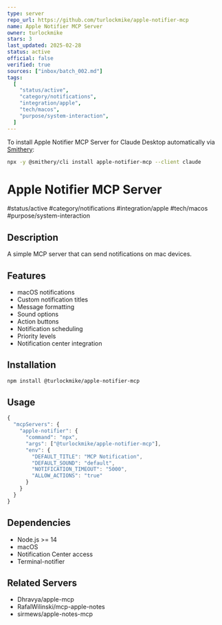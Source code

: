 ```yaml
---
type: server
repo_url: https://github.com/turlockmike/apple-notifier-mcp
name: Apple Notifier MCP Server
owner: turlockmike
stars: 3
last_updated: 2025-02-28
status: active
official: false
verified: true
sources: ["inbox/batch_002.md"]
tags:
  [
    "status/active",
    "category/notifications",
    "integration/apple",
    "tech/macos",
    "purpose/system-interaction",
  ]
---
```


To install Apple Notifier MCP Server for Claude Desktop automatically via [Smithery](https://smithery.ai/server/apple-notifier-mcp):

```bash
npx -y @smithery/cli install apple-notifier-mcp --client claude
```

# Apple Notifier MCP Server

#status/active #category/notifications #integration/apple #tech/macos #purpose/system-interaction

## Description

A simple MCP server that can send notifications on mac devices.

## Features

- macOS notifications
- Custom notification titles
- Message formatting
- Sound options
- Action buttons
- Notification scheduling
- Priority levels
- Notification center integration

## Installation

```bash
npm install @turlockmike/apple-notifier-mcp
```

## Usage

```javascript
{
  "mcpServers": {
    "apple-notifier": {
      "command": "npx",
      "args": ["@turlockmike/apple-notifier-mcp"],
      "env": {
        "DEFAULT_TITLE": "MCP Notification",
        "DEFAULT_SOUND": "default",
        "NOTIFICATION_TIMEOUT": "5000",
        "ALLOW_ACTIONS": "true"
      }
    }
  }
}
```

## Dependencies

- Node.js >= 14
- macOS
- Notification Center access
- Terminal-notifier

## Related Servers

- Dhravya/apple-mcp
- RafalWilinski/mcp-apple-notes
- sirmews/apple-notes-mcp
